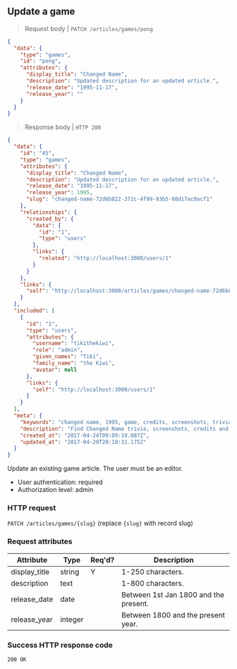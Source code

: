 ## <a name="games_update"></a>Update a game

> Request body | `PATCH /articles/games/pong`

```JSON
{
  "data": {
    "type": "games",
    "id": "pong",
    "attributes": {
      "display_title": "Changed Name",
      "description": "Updated description for an updated article.",
      "release_date": "1995-11-17",
      "release_year": ""
    }
  }
}
```

> Response body | `HTTP 200`

```JSON
{
  "data": {
    "id": "45",
    "type": "games",
    "attributes": {
      "display_title": "Changed Name",
      "description": "Updated description for an updated article.",
      "release_date": "1995-11-17",
      "release_year": 1995,
      "slug": "changed-name-72d6b822-372c-4f99-93b5-98d17ac0acf1"
    },
    "relationships": {
      "created_by": {
        "data": {
          "id": "1",
          "type": "users"
        },
        "links": {
          "related": "http://localhost:3000/users/1"
        }
      }
    },
    "links": {
      "self": "http://localhost:3000/articles/games/changed-name-72d6b822-372c-4f99-93b5-98d17ac0acf1"
    }
  },
  "included": [
    {
      "id": "1",
      "type": "users",
      "attributes": {
        "username": "tikithekiwi",
        "role": "admin",
        "given_names": "Tiki",
        "family_name": "the Kiwi",
        "avatar": null
      },
      "links": {
        "self": "http://localhost:3000/users/1"
      }
    }
  ],
  "meta": {
    "keywords": "changed name, 1995, game, credits, screenshots, trivia, dbljump, video games, pc games, gaming",
    "description": "Find Changed Name trivia, screenshots, credits and other info at Dbljump, the video game reference.",
    "created_at": "2017-04-24T09:09:19.087Z",
    "updated_at": "2017-04-29T20:10:31.175Z"
  }
}
```

Update an existing game article. The user must be an editor.

* User authentication: required
* Authorization level: admin

### HTTP request

`PATCH /articles/games/{slug}` (replace `{slug}` with record slug)

### Request attributes

Attribute | Type | Req'd? | Description
--------- | ---- | ------ | -----------
display_title | string | Y | 1-250 characters.
description | text | | 1-800 characters.
release_date | date | | Between 1st Jan 1800 and the present.
release_year | integer | | Between 1800 and the present year.

### Success HTTP response code

`200 OK`
